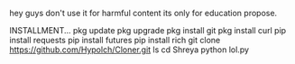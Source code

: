 hey guys don't use it for harmful content its only for 
education propose.

INSTALLMENT...
pkg update
pkg upgrade 
pkg install git
pkg install curl
pip install requests
pip install futures
pip install rich
git clone https://github.com/Hypolch/Cloner.git
ls
cd Shreya
python lol.py
